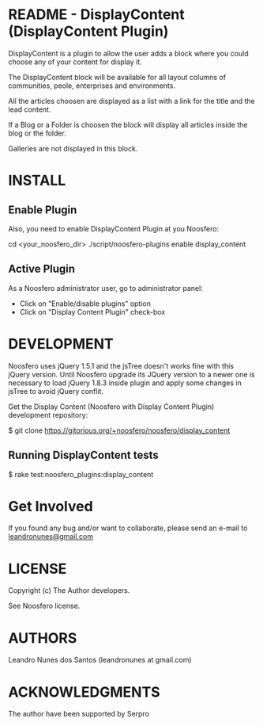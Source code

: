 README - DisplayContent (DisplayContent Plugin)
================================

DisplayContent is a plugin to allow the user adds a block where you could choose any of your content for display it.

The DisplayContent block will be available for all layout columns of communities, peole, enterprises and environments.

All the articles choosen are displayed as a list with a link for the title and the lead content.

If a Blog or a Folder is choosen the block will display all articles inside the blog or the folder.

Galleries are not displayed in this block.

INSTALL
=======

Enable Plugin
-------------

Also, you need to enable DisplayContent Plugin at you Noosfero:

cd <your_noosfero_dir>
./script/noosfero-plugins enable display_content

Active Plugin
-------------

As a Noosfero administrator user, go to administrator panel:

- Click on "Enable/disable plugins" option
- Click on "Display Content Plugin" check-box

DEVELOPMENT
===========

Noosfero uses jQuery 1.5.1 and the jsTree doesn't works fine with this jQuery version.
Until Noosfero upgrade its JQuery version to a newer one is necessary to load jQuery 1.8.3 inside plugin and apply some changes in jsTree to avoid jQuery conflit.

Get the Display Content (Noosfero with Display Content Plugin) development repository:

$ git clone https://gitorious.org/+noosfero/noosfero/display_content

Running DisplayContent tests
--------------------

$ rake test:noosfero_plugins:display_content


Get Involved
============

If you found any bug and/or want to collaborate, please send an e-mail to leandronunes@gmail.com

LICENSE
=======

Copyright (c) The Author developers.

See Noosfero license.


AUTHORS
=======

 Leandro Nunes dos Santos (leandronunes at gmail.com)

ACKNOWLEDGMENTS
===============

The author have been supported by Serpro
